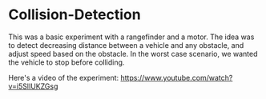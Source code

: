 # Collision-Detection

This was a basic experiment with a rangefinder and a motor. The idea was to detect decreasing distance between a vehicle and any obstacle, and adjust speed based on the obstacle. In the worst case scenario, we wanted the vehicle to stop before colliding.

Here's a video of the experiment: https://www.youtube.com/watch?v=i5SlIUKZGsg
